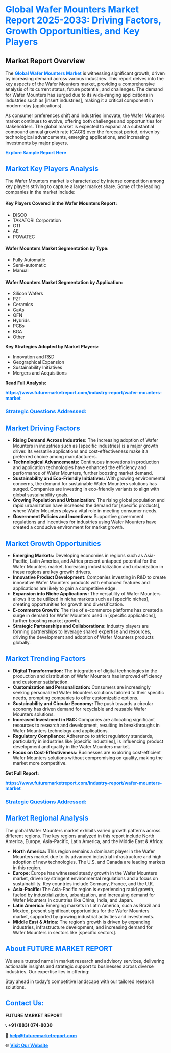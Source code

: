 <h1 style="color: #007BFF;">Global Wafer Mounters Market Report 2025-2033: Driving Factors, Growth Opportunities, and Key Players</h1>

<section id="overview">
<h2>Market Report Overview</h2>
<p>The <a href="https://www.futuremarketreport.com/industry-report/wafer-mounters-market" style="color: #007BFF; text-decoration: none;"><strong>Global Wafer Mounters Market</strong></a> is witnessing significant growth, driven by increasing demand across various industries. This report delves into the key aspects of the Wafer Mounters market, providing a comprehensive analysis of its current status, future potential, and challenges. The demand for Wafer Mounters has surged due to its wide-ranging applications in industries such as [insert industries], making it a critical component in modern-day [applications].</p>
<p>As consumer preferences shift and industries innovate, the Wafer Mounters market continues to evolve, offering both challenges and opportunities for stakeholders. The global market is expected to expand at a substantial compound annual growth rate (CAGR) over the forecast period, driven by technological advancements, emerging applications, and increasing investments by major players.</p>
</section>

<section id="overview">
<p><a href="https://www.futuremarketreport.com/request-sample/reportId=91527" style="color: #007BFF; text-decoration: none;"><strong>Explore Sample Report Here</strong></a></p>
</section>

<section id="key-players">
<h2 style="color: #007BFF;">Market Key Players Analysis</h2>
<p>The Wafer Mounters market is characterized by intense competition among key players striving to capture a larger market share. Some of the leading companies in the market include:</p>
<h4>Key Players Covered in the Wafer Mounters Report:</h4>
<ul><li>DISCO</li><li>TAKATORI Corporation</li><li>GTI</li><li>AE</li><li>POWATEC</li></ul>
<h4>Wafer Mounters Market Segmentation by Type:</h4>
<ul><li>Fully Automatic</li><li>Semi-automatic</li><li>Manual</li></ul>

<h4>Wafer Mounters Market Segmentation by Application:</h4>
<ul><li>Silicon Wafers</li><li>PZT</li><li>Ceramics</li><li>GaAs</li><li>QFN</li><li>Hybrids</li><li>PCBs</li><li>BGA</li><li>Other</li></ul>
<p><strong>Key Strategies Adopted by Market Players:</strong></p>
<ul>
<li>Innovation and R&D</li>
<li>Geographical Expansion</li>
<li>Sustainability Initiatives</li>
<li>Mergers and Acquisitions</li>
</ul>
</section>

<section>
<p><strong>Read Full Analysis: </strong></p><a href="https://www.futuremarketreport.com/industry-report/wafer-mounters-market" style="color: #007BFF; text-decoration: none;"><strong>https://www.futuremarketreport.com/industry-report/wafer-mounters-market</strong></a>
<h3 style="color: #007BFF;">Strategic Questions Addressed:</h3>
</section>

<section id="driving-factors">
<h2 style="color: #007BFF;">Market Driving Factors</h2>
<ul>
<li><strong>Rising Demand Across Industries:</strong> The increasing adoption of Wafer Mounters in industries such as [specific industries] is a major growth driver. Its versatile applications and cost-effectiveness make it a preferred choice among manufacturers.</li>
<li><strong>Technological Advancements:</strong> Continuous innovations in production and application technologies have enhanced the efficiency and performance of Wafer Mounters, further boosting market demand.</li>
<li><strong>Sustainability and Eco-Friendly Initiatives:</strong> With growing environmental concerns, the demand for sustainable Wafer Mounters solutions has surged. Companies are investing in eco-friendly variants to align with global sustainability goals.</li>
<li><strong>Growing Population and Urbanization:</strong> The rising global population and rapid urbanization have increased the demand for [specific products], where Wafer Mounters plays a vital role in meeting consumer needs.</li>
<li><strong>Government Policies and Incentives:</strong> Supportive government regulations and incentives for industries using Wafer Mounters have created a conducive environment for market growth.</li>
</ul>
</section>

<section id="growth-opportunities">
<h2 style="color: #007BFF;">Market Growth Opportunities</h2>
<ul>
<li><strong>Emerging Markets:</strong> Developing economies in regions such as Asia-Pacific, Latin America, and Africa present untapped potential for the Wafer Mounters market. Increasing industrialization and urbanization in these regions are key growth drivers.</li>
<li><strong>Innovative Product Development:</strong> Companies investing in R&D to create innovative Wafer Mounters products with enhanced features and applications are likely to gain a competitive edge.</li>
<li><strong>Expansion into Niche Applications:</strong> The versatility of Wafer Mounters allows it to be utilized in niche markets such as [specific niches], creating opportunities for growth and diversification.</li>
<li><strong>E-commerce Growth:</strong> The rise of e-commerce platforms has created a surge in demand for Wafer Mounters used in [specific applications], further boosting market growth.</li>
<li><strong>Strategic Partnerships and Collaborations:</strong> Industry players are forming partnerships to leverage shared expertise and resources, driving the development and adoption of Wafer Mounters products globally.</li>
</ul>
</section>

<section id="trending-factors">
<h2 style="color: #007BFF;">Market Trending Factors</h2>
<ul>
<li><strong>Digital Transformation:</strong> The integration of digital technologies in the production and distribution of Wafer Mounters has improved efficiency and customer satisfaction.</li>
<li><strong>Customization and Personalization:</strong> Consumers are increasingly seeking personalized Wafer Mounters solutions tailored to their specific needs, prompting companies to offer customizable options.</li>
<li><strong>Sustainability and Circular Economy:</strong> The push towards a circular economy has driven demand for recyclable and reusable Wafer Mounters solutions.</li>
<li><strong>Increased Investment in R&D:</strong> Companies are allocating significant resources to research and development, resulting in breakthroughs in Wafer Mounters technology and applications.</li>
<li><strong>Regulatory Compliance:</strong> Adherence to strict regulatory standards, particularly in industries like [specific industries], is influencing product development and quality in the Wafer Mounters market.</li>
<li><strong>Focus on Cost-Effectiveness:</strong> Businesses are exploring cost-efficient Wafer Mounters solutions without compromising on quality, making the market more competitive.</li>
</ul>
</section>

<section>
<p><strong>Get Full Report: </strong></p><a href="https://www.futuremarketreport.com/industry-report/wafer-mounters-market" style="color: #007BFF; text-decoration: none;"><strong>https://www.futuremarketreport.com/industry-report/wafer-mounters-market</strong></a>
<h3 style="color: #007BFF;">Strategic Questions Addressed:</h3>
</section>


<section id="regional-analysis">
<h2 style="color: #007BFF;">Market Regional Analysis</h2>
<p>The global Wafer Mounters market exhibits varied growth patterns across different regions. The key regions analyzed in this report include North America, Europe, Asia-Pacific, Latin America, and the Middle East & Africa:</p>
<ul>
<li><strong>North America:</strong> This region remains a dominant player in the Wafer Mounters market due to its advanced industrial infrastructure and high adoption of new technologies. The U.S. and Canada are leading markets in this region.</li>
<li><strong>Europe:</strong> Europe has witnessed steady growth in the Wafer Mounters market, driven by stringent environmental regulations and a focus on sustainability. Key countries include Germany, France, and the U.K.</li>
<li><strong>Asia-Pacific:</strong> The Asia-Pacific region is experiencing rapid growth, fueled by industrialization, urbanization, and increasing demand for Wafer Mounters in countries like China, India, and Japan.</li>
<li><strong>Latin America:</strong> Emerging markets in Latin America, such as Brazil and Mexico, present significant opportunities for the Wafer Mounters market, supported by growing industrial activities and investments.</li>
<li><strong>Middle East & Africa:</strong> The region’s growth is driven by expanding industries, infrastructure development, and increasing demand for Wafer Mounters in sectors like [specific sectors].</li>
</ul>
</section>

<footer>
<h2 style="color: #007BFF;">About FUTURE MARKET REPORT</h2>
<p>We are a trusted name in market research and advisory services, delivering actionable insights and strategic support to businesses across diverse industries. Our expertise lies in offering:</p>

<p>Stay ahead in today’s competitive landscape with our tailored research solutions.</p>

<h2 style="color: #007BFF;">Contact Us:</h2>
<p><strong>FUTURE MARKET REPORT</strong></p>
<p>📞 <strong>+91 (883) 074-8030</strong></p>
<p>📧 <strong><a href="mailto:help@futuremarketreport.com" style="color: #007BFF;">help@futuremarketreport.com</a></strong></p>
<p>🌐 <strong><a href="https://www.futuremarketreport.com/" style="color: #007BFF;">Visit Our Website</a></strong></p>
</footer>